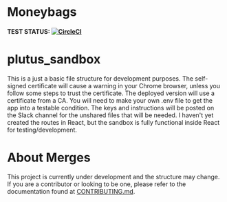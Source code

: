 # Moneybags

#### TEST STATUS: [![CircleCI](https://circleci.com/gh/moneytrees/moneybags.svg?style=svg)](https://circleci.com/gh/moneytrees/moneybags)

# plutus_sandbox

This is a just a basic file structure for development purposes. The self-signed certificate will cause a warning in your Chrome browser, unless you follow some steps to trust the certificate. The deployed version will use a certificate from a CA. You will need to make your own .env file to get the app into a testable condition. The keys and instructions will be posted on the Slack channel for the unshared files that will be needed. I haven't yet created the routes in React, but the sandbox is fully functional inside React for testing/development.

# About Merges

This project is currently under development and the structure may change. If you are a contributor or looking to be one, please refer to the documentation found at [CONTRIBUTING.md](https://github.com/moneytrees/moneybags/blob/develop/CONTRIBUTING.md).
